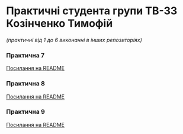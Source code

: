 # Практичні студента групи ТВ-33 Козінченко Тимофій
*(практичні від 1 до 6 виконанні в інших репозиторіях)*
### Практична 7
[Посилання на README](7/README.md)
### Практична 8
[Посилання на README](8/README.md)
### Практична 9
[Посилання на README](9/README.md)
